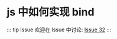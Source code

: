 # js 中如何实现 bind



::: tip Issue 
 欢迎在 Issue 中讨论: [Issue 32](https://github.com/shfshanyue/Daily-Question/issues/32) 
:::